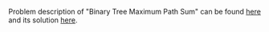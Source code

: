 Problem description of "Binary Tree Maximum Path Sum" can be found [here](https://leetcode.com/problems/binary-tree-maximum-path-sum/) and its solution [here](https://github.com/aurimas13/Solutions-To-Problems/blob/main/LeetCode/Python%20Solutions/Binary%20Tree%20Maximum%20Path%20Sum/binary.py).
